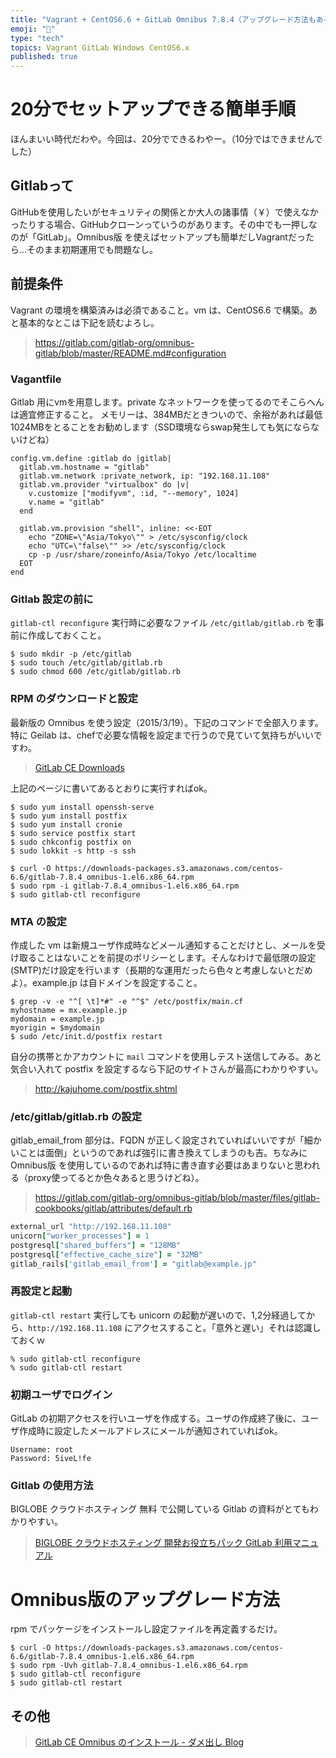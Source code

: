 ```yaml
---
title: "Vagrant + CentOS6.6 + GitLab Omnibus 7.8.4（アップグレード方法もあるよ）"
emoji: "📝"
type: "tech"
topics: Vagrant GitLab Windows CentOS6.x
published: true
---
```


# 20分でセットアップできる簡単手順
ほんまいい時代だわや。今回は、20分でできるわやー。（10分ではできませんでした）

## Gitlabって
GitHubを使用したいがセキュリティの関係とか大人の諸事情（￥）で使えなかったりする場合、GitHubクローンっていうのがあります。その中でも一押しなのが「GitLab」。Omnibus版 を使えばセットアップも簡単だしVagrantだったら…そのまま初期運用でも問題なし。

## 前提条件
Vagrant の環境を構築済みは必須であること。vm は、CentOS6.6 で構築。あと基本的なとこは下記を読むよろし。

> https://gitlab.com/gitlab-org/omnibus-gitlab/blob/master/README.md#configuration

### Vagantfile 
Gitlab 用にvmを用意します。private なネットワークを使ってるのでそこらへんは適宜修正すること。
メモリーは、384MBだときついので、余裕があれば最低1024MBをとることをお勧めします（SSD環境ならswap発生しても気にならないけどね）


```lang:Vagantfile
config.vm.define :gitlab do |gitlab|
  gitlab.vm.hostname = "gitlab"
  gitlab.vm.network :private_network, ip: "192.168.11.108" 
  gitlab.vm.provider "virtualbox" do |v| 
    v.customize ["modifyvm", :id, "--memory", 1024] 
    v.name = "gitlab" 
  end

  gitlab.vm.provision "shell", inline: <<-EOT
    echo "ZONE=\"Asia/Tokyo\"" > /etc/sysconfig/clock
    echo "UTC=\"false\"" >> /etc/sysconfig/clock
    cp -p /usr/share/zoneinfo/Asia/Tokyo /etc/localtime
  EOT
end
```

### Gitlab 設定の前に
```gitlab-ctl reconfigure``` 実行時に必要なファイル ```/etc/gitlab/gitlab.rb``` を事前に作成しておくこと。

```lang:command
$ sudo mkdir -p /etc/gitlab
$ sudo touch /etc/gitlab/gitlab.rb
$ sudo chmod 600 /etc/gitlab/gitlab.rb
```

### RPM のダウンロードと設定
最新版の Omnibus を使う設定（2015/3/19）。下記のコマンドで全部入ります。特に Geilab は、chefで必要な情報を設定まで行うので見ていて気持ちがいいですわ。

> [GitLab CE Downloads](https://about.gitlab.com/downloads/)

上記のページに書いてあるとおりに実行すればok。

```lang:command
$ sudo yum install openssh-serve
$ sudo yum install postfix
$ sudo yum install cronie
$ sudo service postfix start
$ sudo chkconfig postfix on
$ sudo lokkit -s http -s ssh
```

```lang:command
$ curl -O https://downloads-packages.s3.amazonaws.com/centos-6.6/gitlab-7.8.4_omnibus-1.el6.x86_64.rpm
$ sudo rpm -i gitlab-7.8.4_omnibus-1.el6.x86_64.rpm
$ sudo gitlab-ctl reconfigure
```

### MTA の設定
作成した vm は新規ユーザ作成時などメール通知することだけとし、メールを受け取ることはないことを前提のポリシーとします。そんなわけで最低限の設定(SMTP)だけ設定を行います（長期的な運用だったら色々と考慮しないとだめよ）。example.jp は自ドメインを設定すること。

```lang:command
$ grep -v -e "^[ \t]*#" -e "^$" /etc/postfix/main.cf
myhostname = mx.example.jp
mydomain = example.jp
myorigin = $mydomain
$ sudo /etc/init.d/postfix restart
```

自分の携帯とかアカウントに ```mail``` コマンドを使用しテスト送信してみる。あと気合い入れて postfix を設定するなら下記のサイトさんが最高にわかりやすい。
> http://kajuhome.com/postfix.shtml 

### /etc/gitlab/gitlab.rb の設定
gitlab_email_from 部分は、FQDN が正しく設定されていればいいですが「細かいことは面倒」というのであれば強引に書き換えてしまうのも吉。ちなみに Omnibus版 を使用しているのであれば特に書き直す必要はあまりないと思われる（proxy使ってるとか色々あると思うけどね）。

> https://gitlab.com/gitlab-org/omnibus-gitlab/blob/master/files/gitlab-cookbooks/gitlab/attributes/default.rb

```/etc/gitlab/gitlab.rb
external_url "http://192.168.11.108"
unicorn["worker_processes"] = 1
postgresql["shared_buffers"] = "128MB"
postgresql["effective_cache_size"] = "32MB"
gitlab_rails['gitlab_email_from'] = "gitlab@example.jp"
```

### 再設定と起動
```gitlab-ctl restart``` 実行しても unicorn の起動が遅いので、1,2分経過してから、```http://192.168.11.108``` にアクセスすること。「意外と遅い」それは認識しておくｗ

```
% sudo gitlab-ctl reconfigure
% sudo gitlab-ctl restart
```

### 初期ユーザでログイン
GitLab の初期アクセスを行いユーザを作成する。ユーザの作成終了後に、ユーザ作成時に設定したメールアドレスにメールが通知されていればok。

```
Username: root 
Password: 5iveL!fe
```

### Gitlab の使用方法
BIGLOBE クラウドホスティング 無料 で公開している Gitlab の資料がとてもわかりやすい。

> [BIGLOBE クラウドホスティング 開発お役立ちパック  GitLab 利用マニュアル](http://cloudapplistore.biglobe.ne.jp/ca/help/devops_2_manual_GitLab.pdf)

# Omnibus版のアップグレード方法
rpm でパッケージをインストールし設定ファイルを再定義するだけ。

```
$ curl -O https://downloads-packages.s3.amazonaws.com/centos-6.6/gitlab-7.8.4_omnibus-1.el6.x86_64.rpm
$ sudo rpm -Uvh gitlab-7.8.4_omnibus-1.el6.x86_64.rpm
$ sudo gitlab-ctl reconfigure
$ sudo gitlab-ctl restart
```

## その他

> [GitLab CE Omnibus のインストール - ダメ出し Blog](https://fumiyas.github.io/gitlab/install-omnibus.html)

